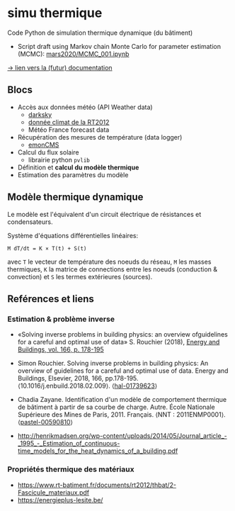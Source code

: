 # simu thermique

Code Python de simulation thermique dynamique (du bâtiment)


- Script draft using Markov chain Monte Carlo for parameter estimation (MCMC): [mars2020/MCMC_001.ipynb](mars2020/MCMC_001.ipynb)


[-> lien vers la (futur) documentation](https://xdze2.github.io/simuthermique/)



## Blocs

- Accès aux données météo (API Weather data)
  - [darksky](weather_api/darksky_weatherdata.ipynb)
  - [donnée climat de la RT2012](weather_api/Fichiers_Meteo_RT2012/viz_yearly_weather_data.ipynb)
  - Météo France forecast data
- Récupération des mesures de température (data logger)
  - [emonCMS](data_logger/test_readrawdata.ipynb)
- Calcul du flux solaire
  - librairie python `pvlib` 
- Définition et **calcul du modèle thermique**
- Estimation des paramètres du modèle



## Modèle thermique dynamique

Le modèle est l'équivalent d'un circuit électrique de résistances et condensateurs.

Système d'équations différentielles linéaires:

    M dT/dt = K × T(t) + S(t)

avec `T` le vecteur de température des noeuds du réseau, `M` les masses thermiques, `K` la matrice de connections entre les noeuds (conduction & convection) et `S` les termes extérieures (sources).


## Reférences et liens

###  Estimation & problème inverse

* «Solving inverse problems in building physics:  an overview ofguidelines for a careful and optimal use of data» S. Rouchier (2018), [Energy and Buildings, vol.  166, p.  178-195](http://simonrouchier.org/files/2018-enb-review.pdf)

* Simon Rouchier. Solving inverse problems in building physics: An overview of guidelines for a careful and optimal use of data. Energy and Buildings, Elsevier, 2018, 166, pp.178-195. ⟨10.1016/j.enbuild.2018.02.009⟩. ⟨[hal-01739623](https://hal.archives-ouvertes.fr/hal-01739623/document)⟩

*  Chadia Zayane. Identification d'un modèle de comportement thermique de bâtiment à partir de sa courbe de charge. Autre. École Nationale Supérieure des Mines de Paris, 2011. Français. ⟨NNT : 2011ENMP0001⟩. ⟨[pastel-00590810](https://pastel.archives-ouvertes.fr/pastel-00590810/document)⟩

* http://henrikmadsen.org/wp-content/uploads/2014/05/Journal_article_-_1995_-_Estimation_of_continuous-time_models_for_the_heat_dynamics_of_a_building.pdf


### Propriétés thermique des matériaux

- https://www.rt-batiment.fr/documents/rt2012/thbat/2-Fascicule_materiaux.pdf
- https://energieplus-lesite.be/
